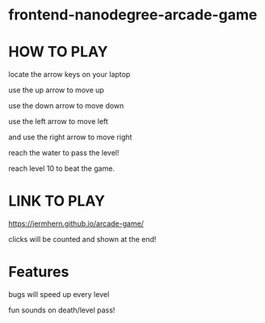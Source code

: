 frontend-nanodegree-arcade-game
===============================

HOW TO PLAY
===========

locate the arrow keys on your laptop

use the up arrow to move up

use the down arrow to move down

use the left arrow to move left

and use the right arrow to move right 

reach the water to pass the level!

reach level 10 to beat the game.

LINK TO PLAY
============

https://jermhern.github.io/arcade-game/

clicks will be counted and shown at the end!

Features
========

bugs will speed up every level

fun sounds on death/level pass!

